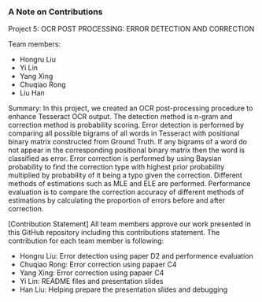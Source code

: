 ### A Note on Contributions


Project 5: OCR POST PROCESSING: ERROR DETECTION AND CORRECTION

Team members: 
  + Hongru Liu
  + Yi Lin
  + Yang Xing
  + Chuqiao Rong
  + Liu Han

Summary: In this project, we created an OCR post-processing procedure to enhance Tesseract OCR output. The detection method is n-gram and correction method is probability scoring. Error detection is performed by comparing all possible bigrams of all words in Tesseract with positional binary matrix constructed from Ground Truth. If any bigrams of a word do not appear in the corresponding positional binary matrix then the word is classified as error. Error correction is performed by using Baysian probability to find the correction type with highest prior probability multiplied by probability of it being a typo given the correction. Different methods of estimations such as MLE and ELE are performed. Performance evaluation is to compare the correction accuracy of different methods of estimations by calculating the proportion of errors before and after correction.

[Contribution Statement] All team members approve our work presented in this GitHub repository including this contributions statement. The contribution for each team member is following:
  + Hongru Liu: Error detection using paper D2 and performence evaluation
  + Chuqiao Rong: Error correction using papaer C4
  + Yang Xing: Error correction using papaer C4
  + Yi Lin: README files and presentation slides 
  + Han Liu: Helping prepare the presentation slides and debugging
